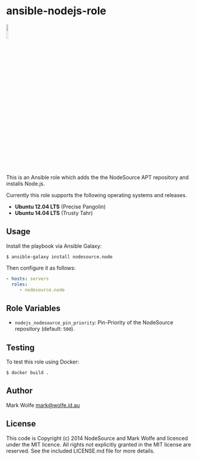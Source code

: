 # ansible-nodejs-role

<a href="https://nodesource.com"><img src="https://nodesource.com/assets/logo.svg" height="10%" width="10%"></a>

This is an Ansible role which adds the the NodeSource APT repository and installs Node.js.

Currently this role supports the following operating systems and releases.

* **Ubuntu 12.04 LTS** (Precise Pangolin)
* **Ubuntu 14.04 LTS** (Trusty Tahr)

## Usage

Install the playbook via Ansible Galaxy:

```text
$ ansible-galaxy install nodesource.node
```

Then configure it as follows:

```yaml
- hosts: servers
  roles:
     - nodesource.node
```

## Role Variables

- `nodejs_nodesource_pin_priority`: Pin-Priority of the NodeSource repository (default: `500`).

## Testing

To test this role using Docker:

```
$ docker build .
```

## Author

Mark Wolfe <mark@wolfe.id.au>

## License

This code is Copyright (c) 2014 NodeSource and Mark Wolfe and licenced under the MIT licence. All rights not explicitly granted in the MIT license are reserved. See the included LICENSE.md file for more details.
